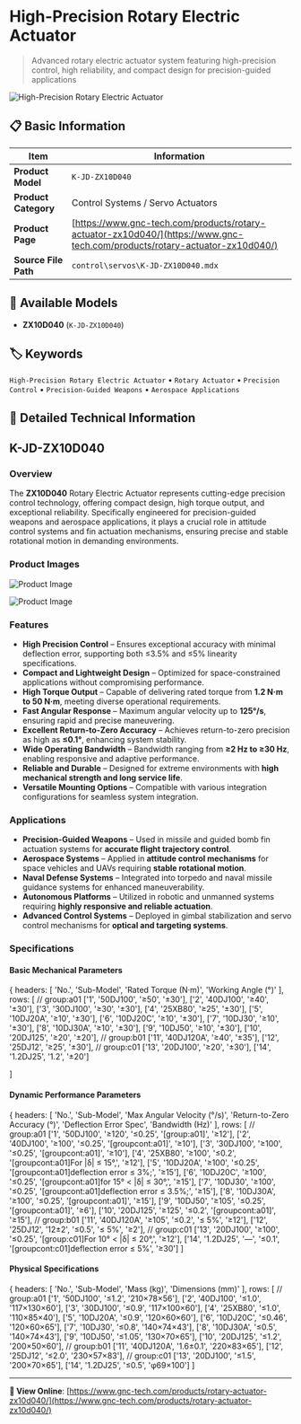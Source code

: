 # High-Precision Rotary Electric Actuator

> Advanced rotary electric actuator system featuring high-precision control, high reliability, and compact design for precision-guided applications

![High-Precision Rotary Electric Actuator](https://www.gnc-tech.com/products/control/servos/K-JD-ZX10D040/K-JD-ZX10D040.webp)

## 📋 Basic Information

| Item | Information |
|------|------|
| **Product Model** | `K-JD-ZX10D040` |
| **Product Category** | Control Systems / Servo Actuators |
| **Product Page** | [https://www.gnc-tech.com/products/rotary-actuator-zx10d040/](https://www.gnc-tech.com/products/rotary-actuator-zx10d040/) |
| **Source File Path** | `control\servos\K-JD-ZX10D040.mdx` |

## 🔧 Available Models

- **ZX10D040** (`K-JD-ZX10D040`)

## 🏷️ Keywords

`High-Precision Rotary Electric Actuator` • `Rotary Actuator` • `Precision Control` • `Precision-Guided Weapons` • `Aerospace Applications`

## 📖 Detailed Technical Information

## K-JD-ZX10D040

### Overview

The **ZX10D040** Rotary Electric Actuator represents cutting-edge precision control technology, offering compact design, high torque output, and exceptional reliability. Specifically engineered for precision-guided weapons and aerospace applications, it plays a crucial role in attitude control systems and fin actuation mechanisms, ensuring precise and stable rotational motion in demanding environments.

### Product Images

![Product Image](https://www.gnc-tech.com/products/control/servos/K-JD-ZX10D040/K-JD-ZX10D040-Slide-01.webp)

![Product Image](https://www.gnc-tech.com/products/control/servos/K-JD-ZX10D040/K-JD-ZX10D040-Slide-02.webp)

### Features

- **High Precision Control** – Ensures exceptional accuracy with minimal deflection error, supporting both ≤3.5% and ≤5% linearity specifications.
- **Compact and Lightweight Design** – Optimized for space-constrained applications without compromising performance.
- **High Torque Output** – Capable of delivering rated torque from **1.2 N·m to 50 N·m**, meeting diverse operational requirements.
- **Fast Angular Response** – Maximum angular velocity up to **125°/s**, ensuring rapid and precise maneuvering.
- **Excellent Return-to-Zero Accuracy** – Achieves return-to-zero precision as high as **≤0.1°**, enhancing system stability.
- **Wide Operating Bandwidth** – Bandwidth ranging from **≥2 Hz to ≥30 Hz**, enabling responsive and adaptive performance.
- **Reliable and Durable** – Designed for extreme environments with **high mechanical strength and long service life**.
- **Versatile Mounting Options** – Compatible with various integration configurations for seamless system integration.  

### Applications

- **Precision-Guided Weapons** – Used in missile and guided bomb fin actuation systems for **accurate flight trajectory control**.
- **Aerospace Systems** – Applied in **attitude control mechanisms** for space vehicles and UAVs requiring **stable rotational motion**.
- **Naval Defense Systems** – Integrated into torpedo and naval missile guidance systems for enhanced maneuverability.
- **Autonomous Platforms** – Utilized in robotic and unmanned systems requiring **highly responsive and reliable actuation**.
- **Advanced Control Systems** – Deployed in gimbal stabilization and servo control mechanisms for **optical and targeting systems**.  

### Specifications

#### Basic Mechanical Parameters
  
{
  headers: [
    'No.',
    'Sub-Model',
    'Rated Torque (N·m)',
    'Working Angle (°)'
  ],
  rows: [
    // group:a01
    ['1',  '50DJ100',  '≥50',  '±30'],
    ['2',  '40DJ100',  '≥40',  '±30'],
    ['3',  '30DJ100',  '≥30',  '±30'],
    ['4',  '25XB80',   '≥25',  '±30'],
    ['5',  '10DJ20A',  '≥10',  '±30'],
    ['6',  '10DJ20C',  '≥10',  '±30'],
    ['7',  '10DJ30',   '≥10',  '±30'],
    ['8',  '10DJ30A',  '≥10',  '±30'],
    ['9',  '10DJ50',   '≥10',  '±30'],
    ['10', '20DJ125',  '≥20',  '±20'],
    // group:b01
    ['11', '40DJ120A', '≥40',  '±35'],
    ['12', '25DJ12',   '≥25',  '±30'],
    // group:c01
    ['13', '20DJ100',  '≥20',  '±30'],
    ['14', '1.2DJ25',  '1.2',  '±20']
    
  ]

#### Dynamic Performance Parameters
  
{
  headers: [
    'No.',
    'Sub-Model',
    'Max Angular Velocity (°/s)',
    'Return-to-Zero Accuracy (°)',
    'Deflection Error Spec',
    'Bandwidth (Hz)'
  ],
  rows: [
    // group:a01
    ['1',  '50DJ100',  '≥120', '≤0.25', '[group:a01]', '≥12'],
    ['2',  '40DJ100',  '≥100', '≤0.25', '[groupcont:a01]', '≥10'],
    ['3',  '30DJ100',  '≥100', '≤0.25', '[groupcont:a01]', '≥10'],
    ['4',  '25XB80',   '≥100', '≤0.2',  '[groupcont:a01]For |δ| ≤ 15°,', '≥12'],
    ['5',  '10DJ20A',  '≥100', '≤0.25', '[groupcont:a01]deflection error ≤ 3%;', '≥15'],
    ['6',  '10DJ20C',  '≥100', '≤0.25', '[groupcont:a01]for 15° < |δ| ≤ 30°,', '≥15'],
    ['7',  '10DJ30',   '≥100', '≤0.25', '[groupcont:a01]deflection error ≤ 3.5%;', '≥15'],
    ['8',  '10DJ30A',  '≥100', '≤0.25', '[groupcont:a01]', '≥15'],
    ['9',  '10DJ50',   '≥105', '≤0.25', '[groupcont:a01]', '≥6'],
    ['10', '20DJ125',  '≥125', '≤0.2',  '[groupcont:a01]', '≥15'],
    // group:b01
    ['11', '40DJ120A', '≥105', '≤0.2',  '≤ 5%', '≥12'],
    ['12', '25DJ12',   '12±2', '≤0.5',  '≤ 5%', '≥2'],
    // group:c01
    ['13', '20DJ100',  '≥100', '≤0.25', '[group:c01]For 10° < |δ| ≤ 20°,', '≥12'],
    ['14', '1.2DJ25',  '—',    '≤0.1',  '[groupcont:c01]deflection error ≤ 5%', '≥30']
  ]

#### Physical Specifications
  
{
  headers: [
    'No.',
    'Sub-Model',
    'Mass (kg)',
    'Dimensions (mm)'
  ],
  rows: [
    // group:a01
    ['1',  '50DJ100',  '≤1.2',      '210×78×56'],
    ['2',  '40DJ100',  '≤1.0',      '117×130×60'],
    ['3',  '30DJ100',  '≤0.9',      '117×100×60'],
    ['4',  '25XB80',   '≤1.0',      '110×85×40'],
    ['5',  '10DJ20A',  '≤0.9',      '120×60×60'],
    ['6',  '10DJ20C',  '≤0.46',     '120×60×65'],
    ['7',  '10DJ30',   '≤0.8',      '140×74×43'],
    ['8',  '10DJ30A',  '≤0.5',      '140×74×43'],
    ['9',  '10DJ50',   '≤1.05',     '130×70×65'],
    ['10', '20DJ125',  '≤1.2',      '200×50×60'],
    // group:b01
    ['11', '40DJ120A', '1.6±0.1',   '220×83×65'],
    ['12', '25DJ12',   '≤2.0',      '230×57×83'],
    // group:c01
    ['13', '20DJ100',  '≤1.5',      '200×70×65'],
    ['14', '1.2DJ25',  '≤0.5',      'φ69×100']
  ]

    
  

---

**🔗 View Online**: [https://www.gnc-tech.com/products/rotary-actuator-zx10d040/](https://www.gnc-tech.com/products/rotary-actuator-zx10d040/)
